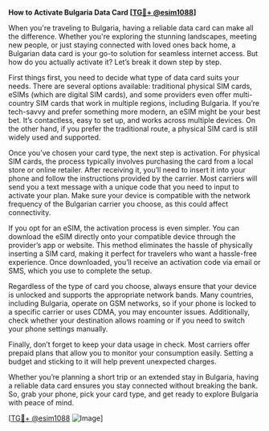 **How to Activate Bulgaria Data Card [[TG💪+ @esim1088](https://t.me/s/esim1088)]**

When you're traveling to Bulgaria, having a reliable data card can make all the difference. Whether you're exploring the stunning landscapes, meeting new people, or just staying connected with loved ones back home, a Bulgarian data card is your go-to solution for seamless internet access. But how do you actually activate it? Let’s break it down step by step.

First things first, you need to decide what type of data card suits your needs. There are several options available: traditional physical SIM cards, eSIMs (which are digital SIM cards), and some providers even offer multi-country SIM cards that work in multiple regions, including Bulgaria. If you’re tech-savvy and prefer something more modern, an eSIM might be your best bet. It’s contactless, easy to set up, and works across multiple devices. On the other hand, if you prefer the traditional route, a physical SIM card is still widely used and supported.

Once you’ve chosen your card type, the next step is activation. For physical SIM cards, the process typically involves purchasing the card from a local store or online retailer. After receiving it, you’ll need to insert it into your phone and follow the instructions provided by the carrier. Most carriers will send you a text message with a unique code that you need to input to activate your plan. Make sure your device is compatible with the network frequency of the Bulgarian carrier you choose, as this could affect connectivity.

If you opt for an eSIM, the activation process is even simpler. You can download the eSIM directly onto your compatible device through the provider’s app or website. This method eliminates the hassle of physically inserting a SIM card, making it perfect for travelers who want a hassle-free experience. Once downloaded, you’ll receive an activation code via email or SMS, which you use to complete the setup.

Regardless of the type of card you choose, always ensure that your device is unlocked and supports the appropriate network bands. Many countries, including Bulgaria, operate on GSM networks, so if your phone is locked to a specific carrier or uses CDMA, you may encounter issues. Additionally, check whether your destination allows roaming or if you need to switch your phone settings manually.

Finally, don’t forget to keep your data usage in check. Most carriers offer prepaid plans that allow you to monitor your consumption easily. Setting a budget and sticking to it will help prevent unexpected charges.

Whether you’re planning a short trip or an extended stay in Bulgaria, having a reliable data card ensures you stay connected without breaking the bank. So, grab your phone, pick your card type, and get ready to explore Bulgaria with peace of mind.

[[TG💪+ @esim1088](https://t.me/s/esim1088) ![Image](https://i.postimg.cc/Y0z9fWf4/image.png)]